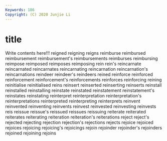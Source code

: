 ```yaml
---
Keywords: 186
Copyright: (C) 2020 Junjie Li
---
```


# title

Write contents here!!!
reigned
reigning 
reigns 
reimburse 
reimbursed 
reimbursement 
reimbursement's 
reimbursements 
reimburses 
reimbursing 
reimpose
reimposed 
reimposes 
reimposing 
rein 
rein's 
reincarnate 
reincarnated 
reincarnates 
reincarnating 
reincarnation
reincarnation's 
reincarnations 
reindeer 
reindeer's 
reindeers 
reined 
reinforce 
reinforced 
reinforcement 
reinforcement's
reinforcements 
reinforces 
reinforcing 
reining 
reinitialise 
reinitialised 
reins 
reinsert 
reinserted 
reinserting
reinserts 
reinstall 
reinstalled 
reinstalling 
reinstate 
reinstated 
reinstatement 
reinstatement's 
reinstates 
reinstating
reinterpret 
reinterpretation 
reinterpretation's 
reinterpretations 
reinterpreted 
reinterpreting 
reinterprets 
reinvent 
reinvented 
reinventing
reinvents 
reinvest 
reinvested 
reinvesting 
reinvests 
reis 
reissue 
reissue's 
reissued 
reissues
reissuing 
reiterate 
reiterated 
reiterates 
reiterating 
reiteration 
reiteration's 
reiterations 
reject 
reject's
rejected 
rejecting 
rejection 
rejection's 
rejections 
rejects 
rejoice 
rejoiced 
rejoices 
rejoicing
rejoicing's 
rejoicings 
rejoin 
rejoinder 
rejoinder's 
rejoinders 
rejoined 
rejoining 
rejoins 
